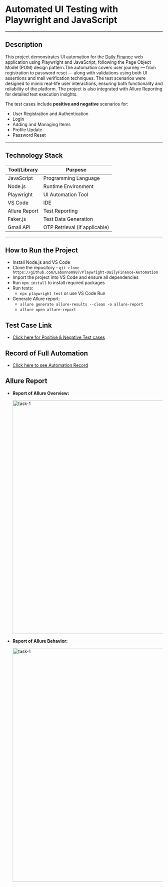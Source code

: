 # Automated UI Testing with Playwright and JavaScript
---
##  Description
This project demonstrates UI automation for the [Daily Finance](https://dailyfinance.roadtocareer.net/) web application using Playwright and JavaScript, following the Page Object Model (POM) design pattern.The automation covers user journey — from registration to password reset — along with validations using both UI assertions and mail verification techniques. The test scenarios were designed to mimic real-life user interactions, ensuring both functionality and reliability of the platform. The project is also integrated with Allure Reporting for detailed test execution insights.

The test cases include **positive and negative** scenarios for:

- User Registration and Authentication
- Login  
- Adding and Managing Items
- Profile Update
- Password Reset

---
 ## Technology Stack

| Tool/Library           | Purpose                      |
|------------------------|------------------------------|
| JavaScript             | Programming Language         |
| Node.js                | Runtime Environment          |
| Playwright             | UI Automation Tool           |
| VS Code                | IDE                          |
| Allure Report          | Test Reporting               |
| Faker.js               | Test Data Generation         |
| Gmail API              | OTP Retrieval (if applicable)|
---
## How to Run the Project

- Install Node.js and VS Code
- Clone the repository
      - ```git clone https://github.com/Labonno0987/Playwright-DailyFinance-Automation```
- Import the project into VS Code and ensure all dependencies
- Run ```npm install``` to install required packages
- Run tests:
     - ```npx playwright test``` or use VS Code Run
- Generate Allure report:
     - ```allure generate allure-results --clean -o allure-report```
     - ```allure open allure-report```

 ## Test Case Link
   - [Click here for Positive & Negative Test cases](https://docs.google.com/spreadsheets/d/1S3ZMvQnXH-0cfEFfN8qg_csBsF0gup9f/edit?usp=drive_link&ouid=106851050293382559720&rtpof=true&sd=true)

## Record of Full Automation 

  - [Click here to see Automation Record](https://drive.google.com/file/d/1hGfO1f2XRuf5cETt0jFe0r6KE55MDE-U/view?usp=drive_link)

## Allure Report 
   
- **Report of Allure Overview:**

  <img width="744" alt="task-1" src="https://github.com/user-attachments/assets/b8983d0a-eb99-43d3-9390-8868286bc7bc" />

- **Report of Allure Behavior:**

  <img width="744" alt="task-1" src="https://github.com/user-attachments/assets/051166a8-69c6-41f1-b21b-fdfba98574c9" />
